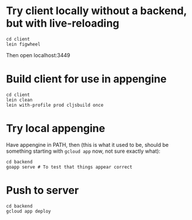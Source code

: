 # Try client locally without a backend, but with live-reloading
```
cd client
lein figwheel
```
Then open localhost:3449

# Build client for use in appengine
```
cd client
lein clean
lein with-profile prod cljsbuild once
```

# Try local appengine
Have appengine in PATH, then (this is what it used to be, should be something starting with `gcloud app` now, not sure exactly what):
```
cd backend
goapp serve # To test that things appear correct
```

# Push to server
```
cd backend
gcloud app deploy
```

